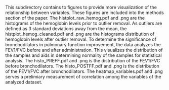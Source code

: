 This subdirectory contains to figures to provide more visualization of the relationship between variables. These figures are included into the methods section of the paper. 
The histplot_raw_hemog.pdf and .png are the histograms of the hemoglobin levels prior to outlier removal. 
As outliers are defined as 3 standard deviations away from the mean, the histplot_hemog_cleaned.pdf and .png are the histograms distribution of hemoglobin levels after outlier removal. 
To determine the significance of bronchodilators in pulmonary function improvement, the data analyzes the FEV1/FVC before and after administration. 
This visualizes the distribution of the samples and aids in determining normality of the samples for statistical analysis. 
The histo_PREFF.pdf and .png is the distribution of the FEV1/FVC before bronchodilators. 
The histo_POSTFF.pdf and .png is the distribution of the FEV1/FVC after bronchodilators. 
The heatmap_variables.pdf and .png serves a prelimiary measurement of correlation among the variables of the analyzed dataset. 
